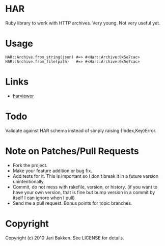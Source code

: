 HAR
===

Ruby library to work with HTTP archives. Very young. Not very useful yet.

Usage
=====

    HAR::Archive.from_string(json) #=> #<Har::Archive:0x5e7cac>
    HAR::Archive.from_file(path)   #=> #<Har::Archive:0x5e7cac>

Links
=====

* [harviewer](http://code.google.com/p/harviewer/)

Todo
====

Validate against HAR schema instead of simply raising {Index,Key}Error.

Note on Patches/Pull Requests
=============================

* Fork the project.
* Make your feature addition or bug fix.
* Add tests for it. This is important so I don't break it in a
  future version unintentionally.
* Commit, do not mess with rakefile, version, or history.
  (if you want to have your own version, that is fine but bump version in a commit by itself I can ignore when I pull)
* Send me a pull request. Bonus points for topic branches.

Copyright
=========

Copyright (c) 2010 Jari Bakken. See LICENSE for details.
